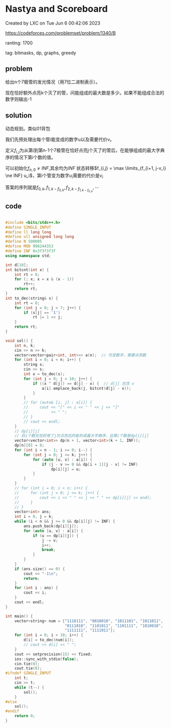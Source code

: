 # Nastya and Scoreboard

Created by LXC on Tue Jun  6 00:42:06 2023

https://codeforces.com/problemset/problem/1340/B

ranting: 1700

tag: bitmasks, dp, graphs, greedy

## problem

给出n个7极管的发光情况（用7位二进制表示）。

现在恰好额外点亮k个灭了的管，问能组成的最大数是多少。如果不能组成合法的数字则输出-1

## solution

动态规划。类似01背包

我们先预处理出每个管i能变成的数字u以及需要代价v。

定义$f_{i,j}$为从第i到第n-1个7极管在恰好点亮j个灭了的管后，在能够组成的最大字典序的情况下第i个数的值。

可以初始化$f_{n,0} \ne INF$,其余均为$INF$
状态转移$f_{i,j} = \max \limits_{f_{i+1, j-v_i} \ne INF} u_i$，第i个管变为数字$u_i$需要的代价是$v_i$

答案的序列就是$f_{0,k}, f_{1, k-f_{0,k}}, f_{2, k-f_{1,k-f_{0,k}}},\cdots$

## code

``` cpp

#include <bits/stdc++.h>
#define SINGLE_INPUT
#define ll long long
#define ull unsigned long long
#define N 500005
#define MOD 998244353
#define INF 0x3f3f3f3f
using namespace std;

int d[10];
int bitcnt(int x) {
    int rt = 0;
    for (; x; x = x & (x - 1))
        rt++;
    return rt;
}
int to_dec(string& s) {
    int rt = 0;
    for (int j = 0; j < 7; j++) {
        if (s[j] == '1')
            rt |= 1 << j;
    }
    return rt;
}

void sol() {
    int n, k;
    cin >> n >> k;
    vector<vector<pair<int, int>>> a(n);  // 可变数字，需要点亮数
    for (int i = 0; i < n; i++) {
        string s;
        cin >> s;
        int x = to_dec(s);
        for (int j = 0; j < 10; j++) {
            if ((x ^ d[j]) == d[j] - x) {  // d[j] 包含 x
                a[i].emplace_back(j, bitcnt(d[j] - x));
            }
        }
        // for (auto& [i, j] : a[i]) {
        //     cout << "[" << i << " " << j << "]"
        //          << " ";
        // }
        // cout << endl;
    }
    // dp[i][j]
    // 后i个数在恰好用了j次点亮后的能形成最大字典序，且第i个数是dp[i][j]
    vector<vector<int>> dp(n + 1, vector<int>(k + 1, INF));
    dp[n][0] = 0;
    for (int i = n - 1; i >= 0; i--) {
        for (int j = 0; j <= k; j++) {
            for (auto [u, v] : a[i]) {
                if (j - v >= 0 && dp[i + 1][j - v] != INF)
                    dp[i][j] = u;
            }
        }
    }
    // for (int i = 0; i < n; i++) {
    //     for (int j = 0; j <= k; j++) {
    //         cout << i << " " << j << " " << dp[i][j] << endl;
    //     }
    // }
    vector<int> ans;
    int i = 0, j = k;
    while (i < n && j >= 0 && dp[i][j] != INF) {
        ans.push_back(dp[i][j]);
        for (auto [u, v] : a[i]) {
            if (u == dp[i][j]) {
                j -= v;
                i++;
                break;
            }
        }
    }
    if (ans.size() == 0) {
        cout << "-1\n";
        return;
    }
    for (int i : ans) {
        cout << i;
    }
    cout << endl;
}

int main() {
    vector<string> num = {"1110111", "0010010", "1011101", "1011011",
                          "0111010", "1101011", "1101111", "1010010",
                          "1111111", "1111011"};
    for (int i = 0; i < 10; i++) {
        d[i] = to_dec(num[i]);
        // cout << d[i] << " ";
    }
    cout << setprecision(15) << fixed;
    ios::sync_with_stdio(false);
    cin.tie(0);
    cout.tie(0);
#ifndef SINGLE_INPUT
    int t;
    cin >> t;
    while (t--) {
        sol();
    }
#else
    sol();
#endif
    return 0;
}

```
